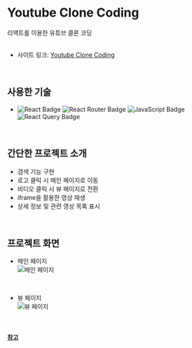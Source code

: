 # Youtube Clone Coding  
리액트를 이용한 유튜브 클론 코딩  
<br>

- 사이트 링크: [Youtube Clone Coding](https://creative-gelato-f80b35.netlify.app)  
<br>

## 사용한 기술  
- ![React Badge](https://img.shields.io/badge/REACT-61DAFB?style=flat-square&logo=react&logoColor=white) ![React Router Badge](https://img.shields.io/badge/REACT_ROUTER-CA4245?style=flat-square&logo=react-router&logoColor=white) ![JavaScript Badge](https://img.shields.io/badge/JAVASCRIPT-F7DF1E?style=flat-square&logo=JavaScript&logoColor=white) ![React Query Badge](https://img.shields.io/badge/REACT_QUERY-FF4154?style=flat-square&logo=react-query&logoColor=white)  
<br>

## 간단한 프로젝트 소개  
- 검색 기능 구현  
- 로고 클릭 시 메인 페이지로 이동  
- 비디오 클릭 시 뷰 페이지로 전환  
- iframe을 활용한 영상 재생  
- 상세 정보 및 관련 영상 목록 표시  
<br>

## 프로젝트 화면  
- 메인 페이지  
![메인 페이지](https://user-images.githubusercontent.com/64426431/232561962-26b521bd-f56b-41f6-8dc3-f466f408373a.png)  
<br>

- 뷰 페이지  
![뷰 페이지](https://user-images.githubusercontent.com/64426431/232562539-af1dec60-32ac-469f-8b48-6949fc6c56df.png)  
<br>

#### [참고](https://academy.dream-coding.com/courses/react-basic)
